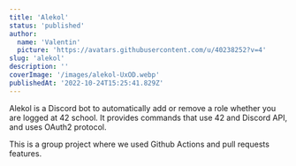 ```yaml
---
title: 'Alekol'
status: 'published'
author:
  name: 'Valentin'
  picture: 'https://avatars.githubusercontent.com/u/40238252?v=4'
slug: 'alekol'
description: ''
coverImage: '/images/alekol-UxOD.webp'
publishedAt: '2022-10-24T15:25:41.829Z'
---
```


Alekol is a Discord bot to automatically add or remove a role whether you are logged at 42 school. It provides commands that use 42 and Discord API, and uses OAuth2 protocol.

This is a group project where we used Github Actions and pull requests features.

